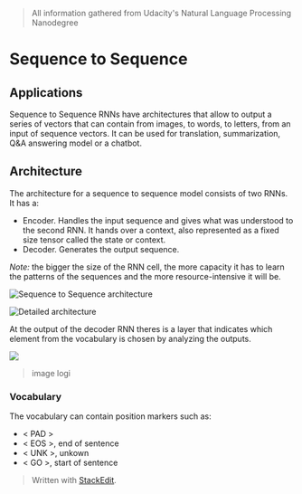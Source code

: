 > All information gathered from Udacity's Natural Language Processing Nanodegree

# Sequence to Sequence


## Applications

Sequence to Sequence RNNs have architectures that allow to output a series of vectors that can contain from images, to words, to letters, from an input of sequence vectors.
It can be used for translation, summarization, Q&A answering model or a chatbot. 


## Architecture

The architecture for a sequence to sequence model consists of two RNNs. It has a:
- Encoder. Handles the input sequence and gives what was understood to the second RNN. It hands over a context, also represented as a fixed size tensor called the state or context.
- Decoder. Generates the output sequence.

*Note:* the bigger the size of the RNN cell, the more capacity it has to learn the patterns of the sequences and the more resource-intensive it will be.

![Sequence to Sequence architecture](https://raw.githubusercontent.com/euphonie/study-notes/master/Computer%20Science/Theory/Natural%20Language%20Processing/Sequence%20to%20Sequence/s2s.png)

![Detailed architecture](https://raw.githubusercontent.com/euphonie/study-notes/master/Computer%20Science/Theory/Natural%20Language%20Processing/Sequence%20to%20Sequence/s2sdetailed.png)

At the output of the decoder RNN theres is a layer that indicates which element from the vocabulary is chosen by analyzing the outputs. 

![](https://raw.githubusercontent.com/euphonie/study-notes/master/Computer%20Science/Theory/Natural%20Language%20Processing/Sequence%20to%20Sequence/s2s2.png)

> image logi

### Vocabulary

The vocabulary can contain position markers such as: 
- < PAD > 
- < EOS >, end of sentence
- < UNK >, unkown
- < GO >, start of sentence

> Written with [StackEdit](https://stackedit.io/).
<!--stackedit_data:
eyJoaXN0b3J5IjpbMTk5NzIxNjY5MCwtOTIyODU4ODkzLDE0MT
k2NjI2NTJdfQ==
-->